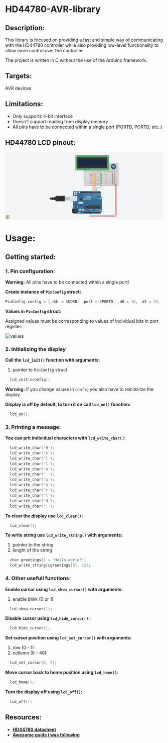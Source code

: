 # HD44780-AVR-library
## Description:
This library is focused on providing a fast and simple way of communicating with the HD44780 controller while also providing low-level functionality to allow more control over the controller.

The project is written in C without the use of the Arduino framework.

## Targets:
AVR devices

## Limitations:
  - Only supports 4-bit interface
  - Doesn't support reading from display memory
  - All pins have to be connected within a single port (PORTB, PORTD, etc..)

## HD44780 LCD pinout:
![Pinout](https://github.com/Telekomak/HD44780-AVR-library/blob/master/lcd_pinout.png?raw=true)

# Usage:
## Getting started:
  ### 1. Pin configuration:
  **Warning:** All pins have to be connected within a single port!
  
  **Create instance of `PinConfig` struct:**
  ```c
  PinConfig config = {.ddr = &DDRD, .port = &PORTD, .d0 = 16, .d1 = 32, .d2 = 64, .d3 = 128, .rs = 4, .en = 8};
  ```
  **Values in `PinConfig` struct:**
  
  Assigned values must be corresponding to values of individual bits in port register:
  
  ![values](https://user-images.githubusercontent.com/65535357/185972927-10caa351-8ff5-4215-bb8a-56a6f6a83714.png)
  
  ### 2. Initializing the display
  **Call the `lcd_init()` function with arguments:**
  
  1. pointer to `PinConfig` struct
  ``` c
    lcd_init(&config);
  ```
  **Warning:**
  If you change values in `config` you also have to reinitialize the display
  
  **Display is off by default, to turn it on call `lcd_on()` function:**
  ``` c
    lcd_on();
  ```
  
  ### 3. Printing a message:
  **You can prit individual characters with `lcd_write_char()`:**
  ``` c
    lcd_write_char('H');
    lcd_write_char('e');
    lcd_write_char('l');
    lcd_write_char('l');
    lcd_write_char('o');
    lcd_write_char(' ');
    lcd_write_char('w');
    lcd_write_char('o');
    lcd_write_char('r');
    lcd_write_char('l');
    lcd_write_char('d');
    lcd_write_char('!');
  ```
  **To clear the display use `lcd_clear()`:**
  ``` c
    lcd_clear();
  ```
  **To write string use `lcd_write_string()` with arguments:**
  
  1. pointer to the string
  2. lenght of the string
  ``` c
    char greetings[] = "Hello world!";
    lcd_write_string(&greetings[0], 12);
  ```
  
  ### 4. Other usefull functions:
  **Enable cursor using `lcd_show_cursor()` with arguments:**
  
  1. enable blink (0 or 1)
  ``` c
    lcd_show_cursor(1);
  ```
  **Disable cursor using `lcd_hide_cursor()`:**
  ``` c
    lcd_hide_cursor();
  ```
  **Set cursor position using ``lcd_set_cursor()`` with arguments:**
  
  1. row (0 - 1)
  2. collumn (0 - 40)
  ``` c
    lcd_set_cursor(0, 5);
  ```
  **Move cursor back to home position using `lcd_home()`:**
  ``` c
    lcd_home();
  ```
  **Turn the display off using `lcd_off()`:**
  ``` c
    lcd_off();
  ```
  
## Resources:
- [**HD44780 datasheet**](https://www.sparkfun.com/datasheets/LCD/HD44780.pdf)
- [**Awesome guide i was following**](https://www.glennklockwood.com/electronics/hd44780-lcd-display.html#introduction)
